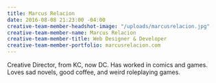 ```yaml
---
title: Marcus Relacion
date: 2016-08-08 21:23:00 -04:00
creative-team-member-headshot-image: "/uploads/marcusrelacion.jpg"
creative-team-member-name: Marcus Relacion
creative-team-member-title: Web Designer & Developer
creative-team-member-portfolio: marcusrelacion.com
---
```


Creative Director, from KC, now DC. Has worked in comics and games. Loves sad novels, good coffee, and weird roleplaying games.